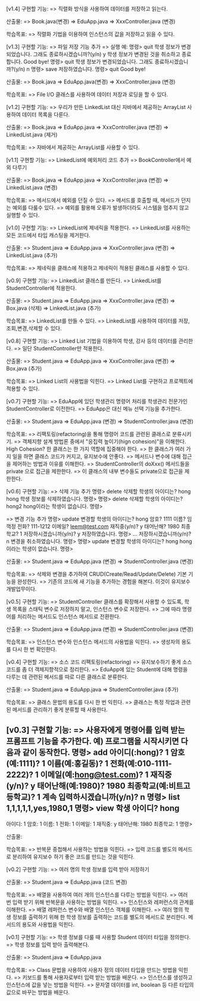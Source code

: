 [v1.4]
구현할 기능:
=> 직렬화 방식을 사용하여 데이터를 저장하고 읽는다.

산출물:
=> Book.java(변경)
=> EduApp.java
=> XxxController.java (변경)

학습목표:
=> 직렬화 기법을 이용하여 인스턴스의 값을 저장하고 읽을 수 있다.


[v1.3]
구현할 기능:
=> 파일 저장 기능 추가
=> 실행 예:
명령> quit
학생 정보가 변경되었습니다. 그래도 종료하시겠습니까?(y/n) y
학생 정보가 변경된 것을 취소하고 종료합니다.
Good bye!
명령> quit
학생 정보가 변경되었습니다. 그래도 종료하시겠습니까?(y/n) n
명령> save
저장하였습니다.
명령> quit
Good bye!

산출물:
=> Book.java
=> EduApp.java(변경)
=> XxxController.java (변경)

학습목표:
=> File I/O 클래스를 사용하여 데이터 저장과 로딩을 할 수 있다.


[v1.2]
구현할 기능:
=> 우리가 만든 LinkedList 대신 자바에서 제공하는 ArrayList 사용하여 데이터 목록을 다룬다.

산출물:
=> Book.java
=> EduApp.java
=> XxxController.java (변경)
=> LinkedList.java (제거)

학습목표:
=> 자바에서 제공하는 ArrayList를 사용할 수 있다.


[v1.1]
구현할 기능:
=> LinkedList에 예외처리 코드 추가
=> BookController에서 예외 다루기

산출물:
=> Book.java
=> EduApp.java
=> XxxController.java (변경)
=> LinkedList.java (변경)

학습목표:
=> 메서드에서 예외를 던질 수 있다.
=> 메서드를 호출할 때, 메서드가 던지는 예외를 다룰수 있다.
=> 예외를 활용해 오류가 발생하더라도 시스템을 멈추지 않고 실행할 수 있다.

[v1.0]
구현할 기능:
=> LinkedList에 제네릭을 적용한다.
=> LinkedList를 사용하는 모든 코드에서 타입 캐스팅을 제거한다.

산출물:
=> Student.java
=> EduApp.java
=> XxxController.java (변경)
=> LinkedList.java (추가)

학습목표:
=> 제네릭을 클래스에 적용하고 제네릭이 적용된 클래스를 사용할 수 있다.

[v0.9]
구현할 기능:
=> LinkedList 클래스를 만든다.
=> LinkedList를 StudentController에 적용한다.

산출물:
=> Student.java
=> EduApp.java
=> XxxController.java (변경)
=> Box.java (삭제)
=> LinkedList.java (추가)

학습목표:
=> LinkedList를 만들 수 있다.
=> LinkedList를 사용하여 데이터를 저장,조회,변경,삭제할 수 있다.


[v0.8]
구현할 기능:
=> Linked List 기법을 이용하여 학생, 강사 등의 데이터를 관리한다.
=> 일단 StudentController만 적용한다.

산출물:
=> Student.java
=> EduApp.java
=> XxxController.java (변경)
=> Box.java (추가)

학습목표:
=> Linked List의 사용법을 익힌다.
=> Linked List를 구현하고 프로젝트에 적용할 수 있다.


[v0.7]
구현할 기능:
=> EduApp에 있던 학생관리 명령어 처리를
   학생관리 전문가인 StudentController로 이전한다.
=> EduApp은 대신 메뉴 선택 기능을 추가한다.

산출물:
=> Student.java
=> EduApp.java (변경)
=> StudentController.java (변경)

학습목표:
=> 리팩토링(refactoring)을 통해 명령어 코드를 관련된 클래스로 분류시키기.
=> 객체지향 설계 방법론 중에서 "응집력 높이기(hign cohesion)"을 이해한다.
   High Cohesion? 한 클래스는 한 가지 역할에 집중해야 한다.
   => 한 클래스가 여러 가지 일을 하면 클래스 코드가 커지고, 유지보수에 안좋다.
=> 메서드나 변수에 대해 접근을 제어하는 방법과 이유를 이해한다.
  => StudentController의 doXxx() 메서드들을 private 으로 접근을 제한한다.
  => 이 클래스의 내부 변수들도 private으로 접근을 제한한다.


[v0.6]
구현할 기능:
=> 삭제 기능 추가
명령> delete
삭제할 학생의 아이디는? hong
hong 학생 정보를 삭제하였습니다.
명령>
명령> delete
삭제할 학생의 아이디는? hong2
hong이라는 학생이 없습니다.
명령>

=> 변경 기능 추가
명령> update
변경할 학생의 아이디는? hong
암호? 1111
이름? 임꺽정
전화? 111-1212
이메일? leem@test.com
재직중(y/n)? y
태어난해? 1980
최종학교? 1
저장하시겠습니까(y/n)? y
저장하였습니다.
명령>
...
저장하시겠습니까(y/n)? n
변경을 취소하였습니다.
명령>
명령> update
변경할 학생의 아이디는? hong
hong이라는 학생이 없습니다.
명령>

산출물:
=> Student.java
=> EduApp.java (변경)
=> StudentController.java (변경)

학습목표:
=> 삭제와 변경을 추가하여 CRUD(Create/Read/Update/Delete) 기본 기능을 완성한다.
=> 기존의 코드에 새 기능을 추가하는 경험을 해본다.
   이것이 유지보수 개발업무이다.

[v0.5]
구현할 기능:
=> StudentController 클래스를 확장해서 사용할 수 있도록,
   학생 목록을 스태틱 변수로 저장하지 말고, 인스턴스 변수로 저장한다.
=> 그에 따라 명령어를 처리하는 메서드도 인스턴스 메서드로 전환한다.

산출물:
=> Student.java
=> EduApp.java (변경)
=> StudentController.java (변경)

학습목표:
=> 인스턴스 변수와 인스턴스 메서드의 사용법을 익힌다.
=> 생성자의 용도를 다시 한 번 확인한다.

[v0.4]
구현할 기능:
=> 소스 코드 리팩토링(refactoring)
   => 유지보수하기 좋게 소스 코드를 좀 더 객체지향적으로 정리한다.
=> EduApp에 있는 Student에 대해 명령을 다루는 데 관련된 메서드를
   따로 다른 클래스로 분류한다.

산출물:
=> Student.java
=> EduApp.java
=> StudentController.java (추가)

학습목표:
=> 클래스 문법의 용도를 다시 한 번 익힌다.
   => 클래스는 특정 작업과 관련된 메서드를 관리하기 좋게 분류할 때 사용한다.


[v0.3]
구현할 기능:
=> 사용자에게 명령어를 입력 받는 프롬프트 기능을 추가한다.
예) 프로그램을 시작시키면 다음과 같이 동작한다.
명령> add
아이디(:hong)? 1
암호(예:1111)? 1
이름(예:홍길동)? 1
전화(예:010-1111-2222)? 1
이메일(예:hong@test.com)? 1
재직중(y/n)? y
태어난해(예:1980)? 1980
최종학교(예:비트고등학교)? 1
계속 입력하시겠습니까(y/n)? n
명령> list
1,1,1,1,1,yes,1980,1
명령> view
학생 아이디? hong
----------------------------
아이디: 1
암호: 1
이름: 1
전화: 1
이메일: 1
재직중: y
태어난해: 1980
최종학교: 1
명령>

산출물:

학습목표:
=> 반복문 중첩해서 사용하는 방법을 익힌다.
=> 입력 코드를 별도의 메서드로 분리하여 유지보수 하기 좋은 코드를 만드는 것을 익힌다.


[v0.2]
구현할 기능:
=> 여러 명의 학생 정보를 입력 받아 저장하기

산출물:
=> Student.java
=> EduApp.java (코드 변경)

학습목표:
=> 배열을 사용하여 여러 개의 인스턴스를 다루는 방법을 익힌다.
=> 여러 번 입력 받기 위해 반복문을 사용하는 방법을 익힌다.
=> 인스턴스와 레퍼런스의 관계를 이해한다.
=> 배열 레퍼런스 변수와 배열 인스턴스 객체를 이해한다.
=> 여러 명의 학생 정보를 출력하기 위해
   한 학생 정보를 출력하는 코드를 별도의 메서드로 분리한다.
   메서드의 용도와 사용법을 익힌다.

[v0.1]
구현할 기능:
=> 학생 정보를 다룰 때 사용할 Student 데이터 타입을 정의한다.
=> 학생 정보를 입력 받아 출력해본다.

산출물:
=> Student.java
=> EduApp.java

학습목표:
=> Class 문법을 사용하여 사용자 정의 데이터 타입을 만드는 방법을 익힌다.
=> 키보드를 통해 사용자로부터 입력 받는 방법을 배운다.
=> 인스턴스를 생성하고 인스턴스에 값을 넣는 방법을 익힌다.
=> 문자열 데이터를 int, boolean 등 다른 타입의 값으로 바꾸는 방법을 배운다.
